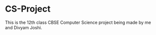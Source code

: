 # CS-Project
This is the 12th class CBSE Computer Science project being made by me and Divyam Joshi.
